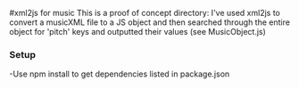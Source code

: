 #xml2js for music
This is a proof of concept directory:
I've used xml2js to convert a musicXML file to a JS object and then searched through the entire object for 'pitch' keys and outputted their values (see MusicObject.js)

### Setup
-Use npm install to get dependencies listed in package.json

